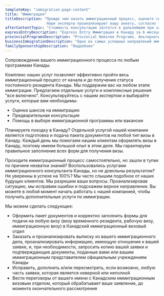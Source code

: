 ```yaml
---
templateKey: "immigration-page-content"
title: "Иммиграция"
titleDescription: "Прежде чем начать иммиграционный процесс, оцените свои шансы на получение иммиграционной визы в Канаду или на временный въезд в Канаду. 
                   Наши эксперты проанализируют вашу анкету, согласно требований Канадского законодательства и определят ваши шансы."
afterContentTopic: "Стоимость консультации зачтется в дальнейшем при заключении договора с нами. Процесс иммиграции в Канаду может быть не простым даже для тех заявителей, которые идеально проходят по критериям отбора. На консультации вы узнаете не только о своих шансах на иммиграцию, но и получите от нас предложения по конкретным иммиграционным программам, а также другую необходимую информацию для прохождения иммиграционного процесса. В случае если ваши шансы очень малы, мы проинформируем вас как их увеличить до необходимого уровня и в последующем, по возможности, принять участие в одной из иммиграционных программ Канады. Консультации для удобства клиентов проводятся по предварительной записи у нас в офисе либо по телефону. Мы точно знаем, что нужно для успешной иммиграции!"
expressEntryDescription: "Express Entry Иммиграция в Канаду за 6 месяцев!"
provincialProgramsDescription: "Provincial Nominee Programs. Альтернатива федеральным программам"
businessImmigrationDescription: "Одно из самых успешных направлений иммиграции в Канаду – бизнес-иммиграция"
familySponsorshipDescription: "Подробнее"
---
```

Сопровождение вашего иммиграционного процесса по любым программам Канады.

Комплекс наших услуг позволяет эффективно пройти весь иммиграционный процесс от начала и до получения статуса постоянного резидента Канады. Мы поддержим вас на любом этапе иммиграции. Предлагаем отдельные услуги и комплексные решения "все включено". Консультируйтесь с нашим экспертом и выбирайте услуги, которые вам необходимы:

* Оценка шансов на иммиграцию
* Предварительная консультация
* Помощь в выборе иммиграционной программы или вакансии

Планируете поездку в Канаду? Отдельной услугой нашей компании является подготовка и подача пакета документов на любой тип визы в Канаду. Каждый день мы помогаем нашим клиентам оформлять визы в Канаду, поэтому имеем большой опыт в этом деле. Мы гарантируем правильное заполнение всех форм для получения визы.

Проходите иммиграционный процесс самостоятельно, но зашли в тупик по причине нехватки знаний? Воспользовались услугами иммиграционного консультанта Канады, но не довольны результатом? Не уверенны в успехе на 100%?
Мы часто слышим подобное от наших будущих клиентов. Мы разрешим ваши вопросы. Проанализировав ситуацию, мы исправим ошибки и подскажем верное направление.
Вы можете в любой момент начать работать с нашей компанией, чтобы получить дополнительные услуги по иммиграции.

Мы можем сделать следующее:

* Оформить пакет документов и корректно заполнить формы для подачи на любую визу (визу временного резидента, рабочую визу, иммиграционную визу) в Канадский иммиграционный визовый отдел
* Заказать и проанализировать выписку из вашего иммиграционного дела, проанализировать информацию, имеющую отношение к вашей заявке, и, при необходимости, запросить копию вашей заявки и подтверждающие документы, поданные вами или вашим иммиграционным представителем официальным учреждениям Канады
* Исправить, дополнить и/или пересмотреть, если возможно, любую часть заявки, которая является неверной или неполной
* Вести переговоры от вашего имени с Канадским иммиграционным визовым отделом, который обрабатывает ваше заявление, до момента окончательного рассмотрения
